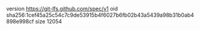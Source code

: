 version https://git-lfs.github.com/spec/v1
oid sha256:1cef45a25c54c7c9de53915b4f6027b6fb02b43a5439a98b31b0ab4898e998cf
size 12054
